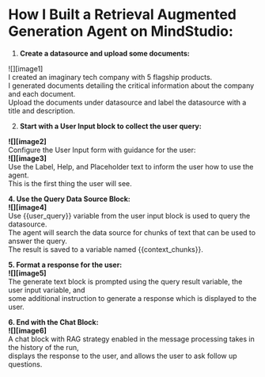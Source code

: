 # How I Built a Retrieval Augmented Generation Agent on MindStudio:

1. **Create a datasource and upload some documents:** 

![][image1]  
I created an imaginary tech company with 5 flagship products.   
I generated documents detailing the critical information about the company and each document.   
Upload the documents under datasource and label the datasource with a title and description. 

2. **Start with a User Input block to collect the user query:**

**![][image2]**  
Configure the User Input form with guidance for the user:  
**![][image3]**  
Use the Label, Help, and Placeholder text to inform the user how to use the agent.   
This is the first thing the user will see. 

**4\. Use the Query Data Source Block:**  
**![][image4]**  
Use {{user\_query}} variable from the user input block is used to query the datasource.   
The agent will search the data source for chunks of text that can be used to answer the query.   
The result is saved to a variable named {{context\_chunks}}. 

**5\. Format a response for the user:**  
**![][image5]**  
The generate text block is prompted using the query result variable, the user input variable, and   
some additional instruction to generate a response which is displayed to the user. 

**6\. End with the Chat Block:**  
**![][image6]**  
A chat block with RAG strategy enabled in the message processing takes in the history of the run,   
displays the response to the user, and allows the user to ask follow up questions. 

